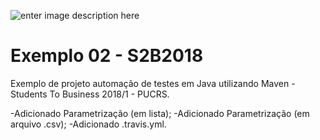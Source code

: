 ﻿![enter image description here](https://travis-ci.org/ValchanOficial/shiny-happiness.svg?branch=master)
# Exemplo 02 - S2B2018

Exemplo de projeto automação de testes em Java utilizando Maven - Students To Business 2018/1 - PUCRS.

-Adicionado Parametrização (em lista);
-Adicionado Parametrização (em arquivo .csv);
-Adicionado .travis.yml.
